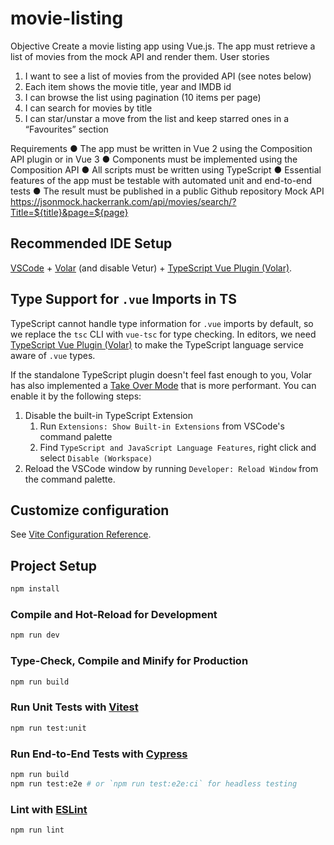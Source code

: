# movie-listing

Objective
Create a movie listing app using Vue.js. The app must retrieve a list of movies from the mock
API and render them.
User stories
1. I want to see a list of movies from the provided API (see notes below)
2. Each item shows the movie title, year and IMDB id
3. I can browse the list using pagination (10 items per page)
4. I can search for movies by title
5. I can star/unstar a move from the list and keep starred ones in a “Favourites” section

Requirements
● The app must be written in Vue 2 using the Composition API plugin or in Vue 3
● Components must be implemented using the Composition API
● All scripts must be written using TypeScript
● Essential features of the app must be testable with automated unit and end-to-end tests
● The result must be published in a public Github repository
Mock API
https://jsonmock.hackerrank.com/api/movies/search/?Title=${title}&page=${page}

## Recommended IDE Setup

[VSCode](https://code.visualstudio.com/) + [Volar](https://marketplace.visualstudio.com/items?itemName=johnsoncodehk.volar) (and disable Vetur) + [TypeScript Vue Plugin (Volar)](https://marketplace.visualstudio.com/items?itemName=johnsoncodehk.vscode-typescript-vue-plugin).

## Type Support for `.vue` Imports in TS

TypeScript cannot handle type information for `.vue` imports by default, so we replace the `tsc` CLI with `vue-tsc` for type checking. In editors, we need [TypeScript Vue Plugin (Volar)](https://marketplace.visualstudio.com/items?itemName=johnsoncodehk.vscode-typescript-vue-plugin) to make the TypeScript language service aware of `.vue` types.

If the standalone TypeScript plugin doesn't feel fast enough to you, Volar has also implemented a [Take Over Mode](https://github.com/johnsoncodehk/volar/discussions/471#discussioncomment-1361669) that is more performant. You can enable it by the following steps:

1. Disable the built-in TypeScript Extension
    1) Run `Extensions: Show Built-in Extensions` from VSCode's command palette
    2) Find `TypeScript and JavaScript Language Features`, right click and select `Disable (Workspace)`
2. Reload the VSCode window by running `Developer: Reload Window` from the command palette.

## Customize configuration

See [Vite Configuration Reference](https://vitejs.dev/config/).

## Project Setup

```sh
npm install
```

### Compile and Hot-Reload for Development

```sh
npm run dev
```

### Type-Check, Compile and Minify for Production

```sh
npm run build
```

### Run Unit Tests with [Vitest](https://vitest.dev/)

```sh
npm run test:unit
```

### Run End-to-End Tests with [Cypress](https://www.cypress.io/)

```sh
npm run build
npm run test:e2e # or `npm run test:e2e:ci` for headless testing
```

### Lint with [ESLint](https://eslint.org/)

```sh
npm run lint
```
